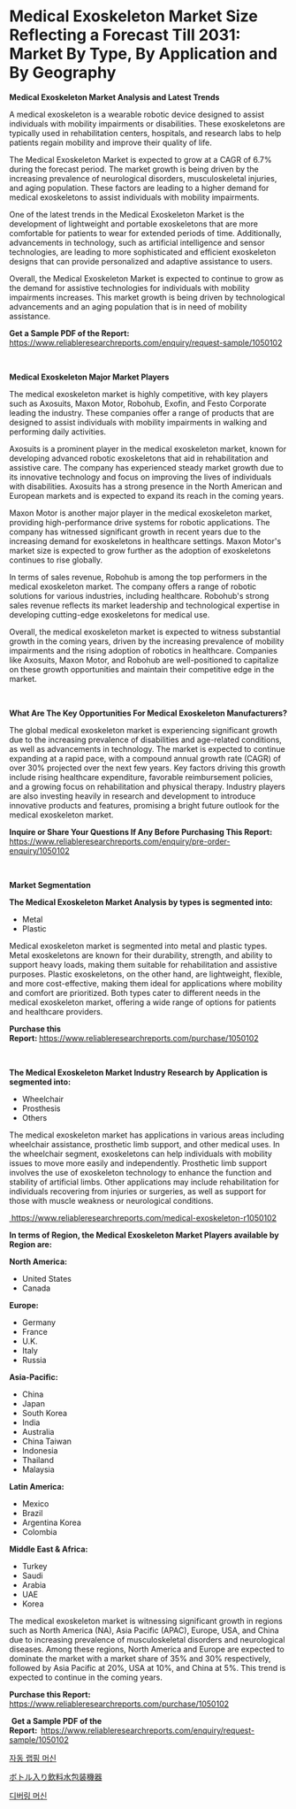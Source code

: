 <p><h1>Medical Exoskeleton Market Size Reflecting a Forecast Till 2031: Market By Type, By Application and By Geography</h1></p><p><strong>Medical Exoskeleton Market Analysis and Latest Trends</strong></p>
<p><p>A medical exoskeleton is a wearable robotic device designed to assist individuals with mobility impairments or disabilities. These exoskeletons are typically used in rehabilitation centers, hospitals, and research labs to help patients regain mobility and improve their quality of life.</p><p>The Medical Exoskeleton Market is expected to grow at a CAGR of 6.7% during the forecast period. The market growth is being driven by the increasing prevalence of neurological disorders, musculoskeletal injuries, and aging population. These factors are leading to a higher demand for medical exoskeletons to assist individuals with mobility impairments.</p><p>One of the latest trends in the Medical Exoskeleton Market is the development of lightweight and portable exoskeletons that are more comfortable for patients to wear for extended periods of time. Additionally, advancements in technology, such as artificial intelligence and sensor technologies, are leading to more sophisticated and efficient exoskeleton designs that can provide personalized and adaptive assistance to users.</p><p>Overall, the Medical Exoskeleton Market is expected to continue to grow as the demand for assistive technologies for individuals with mobility impairments increases. This market growth is being driven by technological advancements and an aging population that is in need of mobility assistance.</p></p>
<p><strong>Get a Sample PDF of the Report:&nbsp;</strong> <a href="https://www.reliableresearchreports.com/enquiry/request-sample/1050102">https://www.reliableresearchreports.com/enquiry/request-sample/1050102</a></p>
<p>&nbsp;</p>
<p><strong>Medical Exoskeleton Major Market Players</strong></p>
<p><p>The medical exoskeleton market is highly competitive, with key players such as Axosuits, Maxon Motor, Robohub, Exofin, and Festo Corporate leading the industry. These companies offer a range of products that are designed to assist individuals with mobility impairments in walking and performing daily activities.</p><p>Axosuits is a prominent player in the medical exoskeleton market, known for developing advanced robotic exoskeletons that aid in rehabilitation and assistive care. The company has experienced steady market growth due to its innovative technology and focus on improving the lives of individuals with disabilities. Axosuits has a strong presence in the North American and European markets and is expected to expand its reach in the coming years.</p><p>Maxon Motor is another major player in the medical exoskeleton market, providing high-performance drive systems for robotic applications. The company has witnessed significant growth in recent years due to the increasing demand for exoskeletons in healthcare settings. Maxon Motor's market size is expected to grow further as the adoption of exoskeletons continues to rise globally.</p><p>In terms of sales revenue, Robohub is among the top performers in the medical exoskeleton market. The company offers a range of robotic solutions for various industries, including healthcare. Robohub's strong sales revenue reflects its market leadership and technological expertise in developing cutting-edge exoskeletons for medical use.</p><p>Overall, the medical exoskeleton market is expected to witness substantial growth in the coming years, driven by the increasing prevalence of mobility impairments and the rising adoption of robotics in healthcare. Companies like Axosuits, Maxon Motor, and Robohub are well-positioned to capitalize on these growth opportunities and maintain their competitive edge in the market.</p></p>
<p>&nbsp;</p>
<p><strong>What Are The Key Opportunities For Medical Exoskeleton Manufacturers?</strong></p>
<p><p>The global medical exoskeleton market is experiencing significant growth due to the increasing prevalence of disabilities and age-related conditions, as well as advancements in technology. The market is expected to continue expanding at a rapid pace, with a compound annual growth rate (CAGR) of over 30% projected over the next few years. Key factors driving this growth include rising healthcare expenditure, favorable reimbursement policies, and a growing focus on rehabilitation and physical therapy. Industry players are also investing heavily in research and development to introduce innovative products and features, promising a bright future outlook for the medical exoskeleton market.</p></p>
<p><strong>Inquire or Share Your Questions If Any Before Purchasing This Report:</strong> <a href="https://www.reliableresearchreports.com/enquiry/pre-order-enquiry/1050102">https://www.reliableresearchreports.com/enquiry/pre-order-enquiry/1050102</a></p>
<p>&nbsp;</p>
<p><strong>Market Segmentation</strong></p>
<p><strong>The Medical Exoskeleton Market Analysis by types is segmented into:</strong></p>
<p><ul><li>Metal</li><li>Plastic</li></ul></p>
<p><p>Medical exoskeleton market is segmented into metal and plastic types. Metal exoskeletons are known for their durability, strength, and ability to support heavy loads, making them suitable for rehabilitation and assistive purposes. Plastic exoskeletons, on the other hand, are lightweight, flexible, and more cost-effective, making them ideal for applications where mobility and comfort are prioritized. Both types cater to different needs in the medical exoskeleton market, offering a wide range of options for patients and healthcare providers.</p></p>
<p><strong>Purchase this Report:&nbsp;</strong><a href="https://www.reliableresearchreports.com/purchase/1050102">https://www.reliableresearchreports.com/purchase/1050102</a></p>
<p>&nbsp;</p>
<p><strong>The Medical Exoskeleton Market Industry Research by Application is segmented into:</strong></p>
<p><ul><li>Wheelchair</li><li>Prosthesis</li><li>Others</li></ul></p>
<p><p>The medical exoskeleton market has applications in various areas including wheelchair assistance, prosthetic limb support, and other medical uses. In the wheelchair segment, exoskeletons can help individuals with mobility issues to move more easily and independently. Prosthetic limb support involves the use of exoskeleton technology to enhance the function and stability of artificial limbs. Other applications may include rehabilitation for individuals recovering from injuries or surgeries, as well as support for those with muscle weakness or neurological conditions.</p></p>
<p><a href="https://www.reliableresearchreports.com/medical-exoskeleton-r1050102">&nbsp;https://www.reliableresearchreports.com/medical-exoskeleton-r1050102</a></p>
<p><strong>In terms of Region, the Medical Exoskeleton Market Players available by Region are:</strong></p>
<p>
    <p> <strong> North America: </strong>
        <ul>
            <li>United States</li>
            <li>Canada</li>
        </ul>
        </p> 
    <p> <strong> Europe: </strong>
        <ul>
            <li>Germany</li>
            <li>France</li>
            <li>U.K.</li>
            <li>Italy</li>
            <li>Russia</li>
        </ul>
        </p> 
    <p> <strong> Asia-Pacific: </strong>
        <ul>
            <li>China</li>
            <li>Japan</li>
            <li>South Korea</li>
            <li>India</li>
            <li>Australia</li>
            <li>China Taiwan</li>
            <li>Indonesia</li>
            <li>Thailand</li>
            <li>Malaysia</li>
        </ul>
        </p> 
    <p> <strong> Latin America: </strong>
        <ul>
            <li>Mexico</li>
            <li>Brazil</li>
            <li>Argentina Korea</li>
            <li>Colombia</li>
        </ul>
        </p> 
    <p> <strong> Middle East & Africa: </strong>
        <ul>
            <li>Turkey</li>
            <li>Saudi</li>
            <li>Arabia</li>
            <li>UAE</li>
            <li>Korea</li>
        </ul>
    </p>
    </p>
<p><p>The medical exoskeleton market is witnessing significant growth in regions such as North America (NA), Asia Pacific (APAC), Europe, USA, and China due to increasing prevalence of musculoskeletal disorders and neurological diseases. Among these regions, North America and Europe are expected to dominate the market with a market share of 35% and 30% respectively, followed by Asia Pacific at 20%, USA at 10%, and China at 5%. This trend is expected to continue in the coming years.</p></p>
<p><strong>Purchase this Report: </strong><a href="https://www.reliableresearchreports.com/purchase/1050102">https://www.reliableresearchreports.com/purchase/1050102</a></p>
<p>&nbsp;<strong>Get a Sample PDF of the Report:&nbsp;&nbsp;</strong><a href="https://www.reliableresearchreports.com/enquiry/request-sample/1050102">https://www.reliableresearchreports.com/enquiry/request-sample/1050102</a></p>
<p><strong></strong></p>
<p><p><a href="https://medium.com/@autumnberge/%EC%9E%90%EB%8F%99%EB%9E%A9%ED%95%91-%EB%A8%B8%EC%8B%A0-%EC%8B%9C%EC%9E%A5-%EC%9D%B8%EC%82%AC%EC%9D%B4%ED%8A%B8-%EC%8B%9C%EC%9E%A5-%EB%8F%99%ED%96%A5-%EC%84%B1%EC%9E%A5-2024%EB%85%84%EB%B6%80%ED%84%B0-2031%EB%85%84%EA%B9%8C%EC%A7%80-%EC%98%88%EC%B8%A1%EB%90%9C-%EA%B2%83-07ceade5dfa1">자동 랩핑 머신</a></p><p><a href="https://github.com/RaeJenkins1952/Market-Research-Report-List-1/blob/main/744216049386.md">ボトル入り飲料水包装機器</a></p><p><a href="https://medium.com/@conormarvin1936/%EB%94%94%EB%B2%84%EB%A7%81-%EA%B8%B0%EA%B3%84-%EC%8B%9C%EC%9E%A5-%EB%B6%84%EC%84%9D-%EA%B8%80%EB%A1%9C%EB%B2%8C-%EC%82%B0%EC%97%85-%EC%A0%84%EB%A7%9D-%EB%B0%8F-%EC%98%88%EC%B8%A1-2024%EB%85%84%EB%B6%80%ED%84%B0-2031%EB%85%84-8b837e8cf29a">디버링 머신</a></p></p>